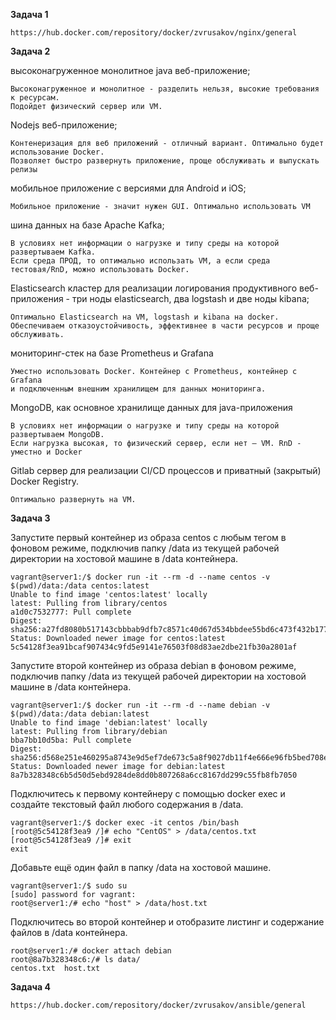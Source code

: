 **Задача 1**

```
https://hub.docker.com/repository/docker/zvrusakov/nginx/general
```
**Задача 2**

высоконагруженное монолитное java веб-приложение;
```
Высоконагруженное и монолитное - разделить нельзя, высокие требования к ресурсам.
Подойдет физический сервер или VM.
```

Nodejs веб-приложение;
```
Контенеризация для веб приложений - отличный вариант. Оптимально будет использование Docker.
Позволяет быстро развернуть приложение, проще обслуживать и выпускать релизы
```

мобильное приложение c версиями для Android и iOS;
```
Мобильное приложение - значит нужен GUI. Оптимально использовать VM
```

шина данных на базе Apache Kafka;
```
В условиях нет информации о нагрузке и типу среды на которой развертываем Kafka.
Если среда ПРОД, то оптимально использать VM, а если среда тестовая/RnD, можно использовать Docker.
```

Elasticsearch кластер для реализации логирования продуктивного веб-приложения - три ноды elasticsearch, два logstash и две ноды kibana;
```
Оптимально Elasticsearch на VM, logstash и kibana на docker.
Обеспечиваем отказоустойчивость, эффективнее в части ресурсов и проще обслуживать.
```

мониторинг-стек на базе Prometheus и Grafana
```
Уместно использовать Docker. Контейнер с Prometheus, контейнер с Grafana
и подключенным внешним хранилищем для данных мониторинга.
```

MongoDB, как основное хранилище данных для java-приложения
```
В условиях нет информации о нагрузке и типу среды на которой развертываем MongoDB.
Если нагрузка высокая, то физический сервер, если нет – VM. RnD - уместно и Docker
```

Gitlab сервер для реализации CI/CD процессов и приватный (закрытый) Docker Registry.
```
Оптимально развернуть на VM. 
```

**Задача 3**

Запустите первый контейнер из образа centos c любым тегом в фоновом режиме, подключив папку /data из текущей рабочей директории на хостовой машине в /data контейнера.
```
vagrant@server1:/$ docker run -it --rm -d --name centos -v $(pwd)/data:/data centos:latest
Unable to find image 'centos:latest' locally
latest: Pulling from library/centos
a1d0c7532777: Pull complete
Digest: sha256:a27fd8080b517143cbbbab9dfb7c8571c40d67d534bbdee55bd6c473f432b177
Status: Downloaded newer image for centos:latest
5c54128f3ea91bcaf907434c9fd5e9141e76503f08d83ae2dbe21fb30a2801af
```
Запустите второй контейнер из образа debian в фоновом режиме, подключив папку /data из текущей рабочей директории на хостовой машине в /data контейнера.
```
vagrant@server1:/$ docker run -it --rm -d --name debian -v $(pwd)/data:/data debian:latest
Unable to find image 'debian:latest' locally
latest: Pulling from library/debian
bba7bb10d5ba: Pull complete
Digest: sha256:d568e251e460295a8743e9d5ef7de673c5a8f9027db11f4e666e96fb5bed708e
Status: Downloaded newer image for debian:latest
8a7b328348c6b5d50d5ebd9284de8dd0b807268a6cc8167dd299c55fb8fb7050
```
Подключитесь к первому контейнеру с помощью docker exec и создайте текстовый файл любого содержания в /data.
```
vagrant@server1:/$ docker exec -it centos /bin/bash
[root@5c54128f3ea9 /]# echo "CentOS" > /data/centos.txt
[root@5c54128f3ea9 /]# exit
exit
```
Добавьте ещё один файл в папку /data на хостовой машине.
```
vagrant@server1:/$ sudo su
[sudo] password for vagrant:
root@server1:/# echo "host" > /data/host.txt
```
Подключитесь во второй контейнер и отобразите листинг и содержание файлов в /data контейнера.
```
root@server1:/# docker attach debian
root@8a7b328348c6:/# ls data/
centos.txt  host.txt
```
**Задача 4**

```
https://hub.docker.com/repository/docker/zvrusakov/ansible/general
```
